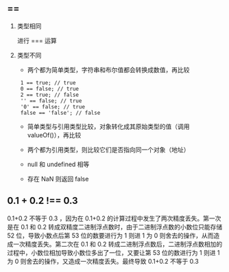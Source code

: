 <!--
 * @Author: “chapaofan-zy” “1095004630@qq.com”
 * @Date: 2023-06-08 11:21:40
 * @LastEditors: “chapaofan-zy” “1095004630@qq.com”
 * @LastEditTime: 2023-06-08 14:47:11
 * @Description: 茶泡饭的完美代码
-->

## ==

1. 类型相同

   进行 === 运算

2. 类型不同

   - 两个都为简单类型，字符串和布尔值都会转换成数值，再比较

   ```
    1 == true; // true
    0 == false; // true
    2 == true; // false
    '' == false; // true
    '0' == false; // true
    false == 'false'; // false
   ```

   - 简单类型与引用类型比较，对象转化成其原始类型的值（调用 valueOf()），再比较

   - 两个都为引用类型，则比较它们是否指向同一个对象（地址）

   - null 和 undefined 相等

   - 存在 NaN 则返回 false

## 0.1 + 0.2 !== 0.3

0.1+0.2 不等于 0.3 ，因为在 0.1+0.2 的计算过程中发生了两次精度丢失。第一次是在 0.1 和 0.2 转成双精度二进制浮点数时，由于二进制浮点数的小数位只能存储 52 位，导致小数点后第 53 位的数要进行为 1 则进 1 为 0 则舍去的操作，从而造成一次精度丢失。第二次在 0.1 和 0.2 转成二进制浮点数后，二进制浮点数相加的过程中，小数位相加导致小数位多出了一位，又要让第 53 位的数进行为 1 则进 1 为 0 则舍去的操作，又造成一次精度丢失。最终导致 0.1+0.2 不等于 0.3
